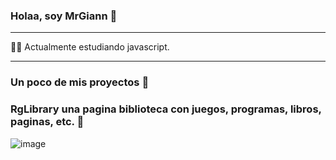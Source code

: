 ### Holaa, soy MrGiann 👋

---
 
 👩‍💻 Actualmente estudiando javascript.

---

### Un poco de mis proyectos :loudspeaker: 

### RgLibrary una pagina biblioteca con juegos, programas, libros, paginas, etc. :loudspeaker: 
![image](https://user-images.githubusercontent.com/82038942/190834745-2245c8b5-133b-4682-9ab9-cf03f7fa96b7.png)
